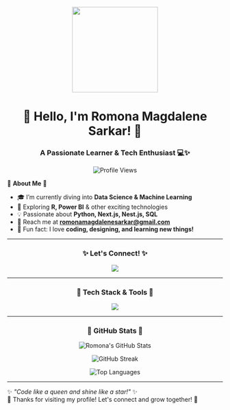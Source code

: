 <!--
**RomonaSarkar16/RomonaSarkar16** is a ✨ _special_ ✨ repository because its `README.md` (this file) appears on your GitHub profile.
-->

<p align="center">
  <img src="https://media.giphy.com/media/Q7SKqn3G97xpmfSOvG/giphy.gif" width="200"/>
</p>

<h1 align="center">🌸 Hello, I'm Romona Magdalene Sarkar! 🌸</h1>
<h3 align="center">A Passionate Learner & Tech Enthusiast 💻✨</h3>

<p align="center">
  <img src="https://komarev.com/ghpvc/?username=romonasarkar16&label=Profile%20Views&color=ff69b4&style=flat" alt="Profile Views" />
</p>

🌸 **About Me** 🌸  
- 🎓 I’m currently diving into **Data Science & Machine Learning**  
- 🚀 Exploring **R, Power BI** & other exciting technologies  
- 💡 Passionate about **Python, Next.js, Nest.js, SQL**  
- 📩 Reach me at **romonamagdalenesarkar@gmail.com**  
- 🌈 Fun fact: I love **coding, designing, and learning new things!**  

---

<h3 align="center">✨ Let's Connect! ✨</h3>
<p align="center">
  <a href="https://linkedin.com/in/romona magdalene sarkar" target="blank">
    <img src="https://img.shields.io/badge/LinkedIn-Romona%20Magdalene%20Sarkar-ff69b4?style=for-the-badge&logo=linkedin&logoColor=white" />
  </a>
</p>

---

<h3 align="center">💖 Tech Stack & Tools 💖</h3>
<p align="center">
  <img src="https://skillicons.dev/icons?i=python,react,js,nextjs,nodejs,html,css,tailwind,bootstrap,php,mysql,postgresql,r,tensorflow,pandas,linux,aws,figma,git,github" />
</p>

---

<h3 align="center">🌟 GitHub Stats 🌟</h3>
<p align="center">
  <img src="https://github-readme-stats.vercel.app/api?username=romonasarkar16&show_icons=true&theme=tokyonight&title_color=ff69b4&icon_color=ff69b4" alt="Romona's GitHub Stats" />
</p>

<p align="center">
  <img src="https://github-readme-streak-stats.herokuapp.com/?user=romonasarkar16&theme=tokyonight&ring=ff69b4&fire=ff69b4" alt="GitHub Streak" />
</p>

<p align="center">
  <img src="https://github-readme-stats.vercel.app/api/top-langs/?username=romonasarkar16&layout=compact&theme=tokyonight&title_color=ff69b4" alt="Top Languages" />
</p>

---

✨ *"Code like a queen and shine like a star!"* ✨  
💖 Thanks for visiting my profile! Let's connect and grow together! 💖  
